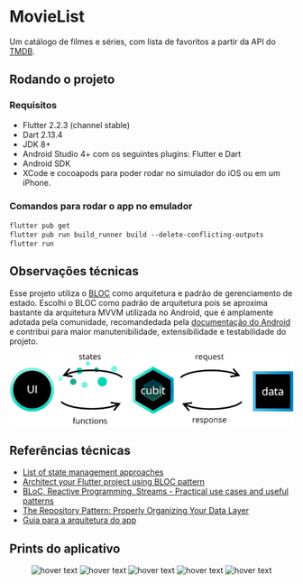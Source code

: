 # MovieList
Um catálogo de filmes e séries, com lista de favoritos a partir da API do [TMDB](https://www.themoviedb.org/?language=pt-BR).

## Rodando o projeto
### Requisitos
- Flutter 2.2.3 (channel stable)
- Dart 2.13.4
- JDK 8+
- Android Studio 4+ com os seguintes plugins: Flutter e Dart
- Android SDK
- XCode e cocoapods para poder rodar no simulador do iOS ou em um iPhone.

### Comandos para rodar o app no emulador

```
flutter pub get
flutter pub run build_runner build --delete-conflicting-outputs
flutter run
```
## Observações técnicas

Esse projeto utiliza o [BLOC](https://medium.com/codechai/architecting-your-flutter-project-bd04e144a8f1) como arquitetura e padrão de gerenciamento de estado.
Escolhi o BLOC como padrão de arquitetura pois se aproxima bastante da arquitetura MVVM utilizada no Android, que é amplamente adotada pela comunidade,
recomandedada pela [documentação do Android](https://developer.android.com/jetpack/guide#recommended-app-arch) e contribui para maior manutenibilidade, extensibilidade e testabilidade do projeto.

<p align="center">
  <img src="https://raw.githubusercontent.com/felangel/bloc/master/docs/assets/cubit_architecture_full.png" />
</p>

## Referências técnicas

- [List of state management approaches](https://flutter.dev/docs/development/data-and-backend/state-mgmt/options)
- [Architect your Flutter project using BLOC pattern](https://medium.com/codechai/architecting-your-flutter-project-bd04e144a8f1)
- [BLoC, Reactive Programming, Streams - Practical use cases and useful patterns](https://www.didierboelens.com/2018/12/reactive-programming-streams-bloc-practical-use-cases/)
- [The Repository Pattern: Properly Organizing Your Data Layer](https://dev.to/adammc331/the-repository-pattern-properly-organizing-your-data-layer-10bg)
- [Guia para a arquitetura do app](https://developer.android.com/jetpack/guide#recommended-app-arch)

## Prints do aplicativo

<p align="center">
  <img src="https://raw.githubusercontent.com/vitoryugulis/flutter-movie-rater/main/assets/app_prints/Screenshot_1625783921.png" width="250" title="hover text">
  <img src="https://raw.githubusercontent.com/vitoryugulis/flutter-movie-rater/main/assets/app_prints/Screenshot_1625783927.png" width="250" title="hover text">
  <img src="https://raw.githubusercontent.com/vitoryugulis/flutter-movie-rater/main/assets/app_prints/Screenshot_1625783933.png" width="250" title="hover text">
  <img src="https://raw.githubusercontent.com/vitoryugulis/flutter-movie-rater/main/assets/app_prints/Screenshot_1625783937.png" width="250" title="hover text">
  <img src="https://raw.githubusercontent.com/vitoryugulis/flutter-movie-rater/main/assets/app_prints/Screenshot_1625783944.png" width="250" title="hover text">
<p>
  

